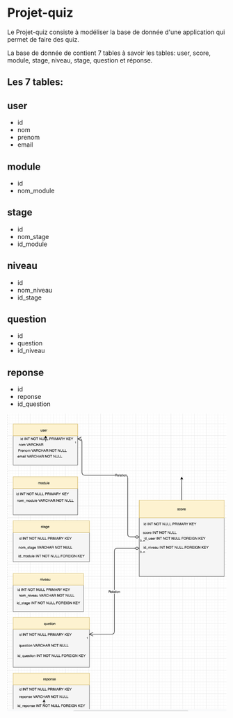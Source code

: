 # Projet-quiz
Le Projet-quiz consiste à modéliser la base de donnée d'une application qui permet de faire des quiz.

La base de donnée de contient 7 tables à savoir les tables: user, score, module, stage, niveau, stage, question et réponse.

## Les 7 tables:

## user
- id
- nom
- prenom
- email

## module
- id
- nom_module

## stage
- id
- nom_stage
- id_module

## niveau
- id
- nom_niveau
- id_stage

## question
- id
- question
- id_niveau

## reponse
- id
- reponse
- id_question

 ![alt text](https://github.com/emmanuelaka2010/Projet-quiz/blob/master/Capture%20d%E2%80%99e%CC%81cran%202019-10-14%20a%CC%80%2017.07.07.png)
